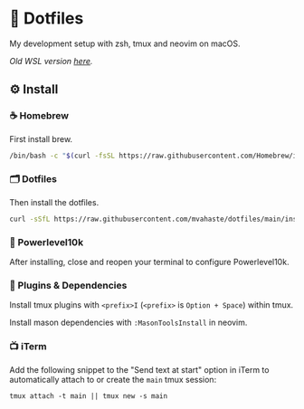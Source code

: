 # 🎨 Dotfiles

My development setup with zsh, tmux and neovim on macOS.

_Old WSL version [here](/WSL.md)._

## ⚙️ Install

### ☕ Homebrew

First install brew.

```bash
/bin/bash -c "$(curl -fsSL https://raw.githubusercontent.com/Homebrew/install/HEAD/install.sh)"
```

### 🗂️ Dotfiles

Then install the dotfiles.

```bash
curl -sSfL https://raw.githubusercontent.com/mvahaste/dotfiles/main/install-macos.sh | sh
```

### 🔋 Powerlevel10k

After installing, close and reopen your terminal to configure Powerlevel10k.

### 🔌 Plugins & Dependencies

Install tmux plugins with `<prefix>I` (`<prefix>` is `Option + Space`) within tmux.

Install mason dependencies with `:MasonToolsInstall` in neovim.

### 📺 iTerm

Add the following snippet to the "Send text at start" option in iTerm to automatically attach to or create the `main` tmux session:

```
tmux attach -t main || tmux new -s main
```
